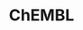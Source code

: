 ---
bigquery: https://console.cloud.google.com/bigquery?p=patents-public-data&d=ebi_chembl&page=dataset
citation: '"The ChEMBL database in 2017." Anna Gaulton, Anne Hersey, Michał Nowotka,
  A Patrícia Bento, Jon Chambers, David Mendez, Prudence Mutowo, Francis Atkinson,
  Louisa J Bellis, Elena Cibrián-Uhalte, Mark Davies, Nathan Dedman, Anneli Karlsson,
  María Paula Magariños, John P Overington, George Papadatos, Ines Smit, Andrew R
  Leach Nucleic acids Research (2017) 45 (Database Issue), D945-D954'
contributors: European Bioinformatics Institute
cost: None
description: ChEMBL Data is a manually curated database of small molecules used in
  drug discovery, including information about existing patented drugs.
documentation: 'schema: https://www.ebi.ac.uk/chembl/db_schema


  '
last_edit: Mon, 04 Apr 2022 19:07:30 GMT
location: https://console.cloud.google.com/marketplace/product/google_patents_public_datasets/chembl
maintained_by: EMBL-EBI, an outstation of European Molecular Biology Laboratory
related_publications: '

  ChEMBL: towards direct deposition of bioassay data.


  Mendez D, Gaulton A, Bento AP, Chambers J, De Veij M, Félix E, Magariños MP, Mosquera
  JF, Mutowo P, Nowotka M, Gordillo-Marañón M, Hunter F, Junco L, Mugumbate G, Rodriguez-Lopez
  M, Atkinson F, Bosc N, Radoux CJ, Segura-Cabrera A, Hersey A, Leach AR.


  — Nucleic Acids Res. 2019; 47(D1):D930-D940. doi: 10.1093/nar/gky1075

  '
schema_fields: '[''component_synonym'', ''aromatic_rings'', ''confidence'', ''met_comment'',
  ''cell_source_tissue'', ''acd_most_bpka'', ''rgid'', ''mechanism_comment'', ''tbl'',
  ''assay_cell_type'', ''assay_category'', ''cell_source_organism'', ''alert_set_id'',
  ''disease_efficacy'', ''compound_key'', ''warning_country'', ''prod_pat_id'', ''l4'',
  ''smarts'', ''level4_description'', ''parenteral'', ''ridx'', ''comments'', ''frac_class_id'',
  ''alogp'', ''route'', ''ad_type'', ''level1_description'', ''domain_id'', ''clo_id'',
  ''last_active'', ''site_residues'', ''natural_product'', ''major_class'', ''aidx'',
  ''warning_id'', ''parent_go_id'', ''smid'', ''doi'', ''warning_type'', ''domain_name'',
  ''set_name'', ''curation_comment'', ''mechanism_of_action'', ''chembl_id'', ''description'',
  ''target_desc'', ''protclasssyn_id'', ''l1'', ''sei'', ''molecular_species'', ''comp_class_id'',
  ''patent_use_code'', ''usan_stem_id'', ''assay_subcellular_fraction'', ''research_stem'',
  ''potential_duplicate'', ''bao_id'', ''doc_id'', ''hbd'', ''pathway_key'', ''subgroup'',
  ''pubmed_id'', ''lle'', ''confidence_score'', ''formulation_id'', ''go_id'', ''level1'',
  ''mc_tax_id'', ''ddd_admr'', ''orig_description'', ''standard_text_value'', ''psa'',
  ''activity_id'', ''assay_desc'', ''site_id'', ''published_type'', ''cl_lincs_id'',
  ''atc_code'', ''structure_type'', ''label'', ''patent_no'', ''ddd_units'', ''relationship'',
  ''standard_inchi'', ''source_domain_id'', ''mw_monoisotopic'', ''indication_class'',
  ''units'', ''patent_expire_date'', ''assay_strain'', ''stem'', ''level2_description'',
  ''annotation'', ''component_id'', ''assay_tax_id'', ''ap_id'', ''src_id'', ''ref_url'',
  ''parameter_value'', ''stem_class'', ''qed_weighted'', ''mc_organism'', ''volume'',
  ''helm_notation'', ''standard_inchi_key'', ''usan_substem'', ''curated_by'', ''drug_product_flag'',
  ''assay_id'', ''ddd_value'', ''chebi_par_id'', ''sequence'', ''direct_interaction'',
  ''usan_stem_definition'', ''max_phase_for_ind'', ''polymer_flag'', ''organism'',
  ''pref_name'', ''irac_code'', ''biocomp_id'', ''bao_endpoint'', ''drugind_id'',
  ''standard_value'', ''indref_id'', ''issue'', ''activity_comment'', ''src_assay_id'',
  ''compsyn_id'', ''mol_atc_id'', ''pchembl_value'', ''full_molformula'', ''l2'',
  ''sequence_md5sum'', ''met_conversion'', ''applicant_full_name'', ''cell_source_tax_id'',
  ''authors'', ''assay_test_type'', ''ass_cls_map_id'', ''publication_number'', ''src_short_name'',
  ''withdrawn_year'', ''le'', ''as_id'', ''entity_type'', ''component_type'', ''updated_on'',
  ''num_ro5_violations'', ''start_position'', ''cx_most_bpka'', ''standard_flag'',
  ''cell_name'', ''innovator_company'', ''mc_target_type'', ''usan_stem'', ''hba_lipinski'',
  ''end_position'', ''acd_logp'', ''acd_most_apka'', ''abstract'', ''cx_logp'', ''relation'',
  ''relationship_desc'', ''cidx'', ''hbd_lipinski'', ''cx_most_apka'', ''level4'',
  ''who_extra'', ''standard_relation'', ''normal_range_min'', ''molecular_mechanism'',
  ''trade_name'', ''warning_class'', ''site_name'', ''predbind_id'', ''uo_units'',
  ''comp_go_id'', ''assay_type'', ''action_type'', ''chirality'', ''company'', ''country'',
  ''canonical_smiles'', ''first_in_class'', ''text_value'', ''protein_class_synonym'',
  ''normal_range_max'', ''hrac_class_id'', ''drug_substance_flag'', ''path'', ''alert_name'',
  ''src_description'', ''assay_tissue'', ''assay_organism'', ''molfile'', ''cx_logd'',
  ''assay_param_id'', ''oc_id'', ''ref_id'', ''l3'', ''downgraded'', ''withdrawn_reason'',
  ''cpd_str_alert_id'', ''mc_target_accession'', ''active_molregno'', ''parent_id'',
  ''species_group_flag'', ''bto_id'', ''actsm_id'', ''mol_frac_id'', ''withdrawn_flag'',
  ''job_id'', ''parent_type'', ''ro3_pass'', ''result_flag'', ''usan_year'', ''synonyms'',
  ''prodrug'', ''ddd_comment'', ''title'', ''pathway_id'', ''uberon_id'', ''molregno'',
  ''parent_molregno'', ''priority'', ''idx'', ''updated_by'', ''efo_id'', ''definition'',
  ''warning_description'', ''acd_logd'', ''cell_ontology_id'', ''efo_term'', ''version'',
  ''warnref_id'', ''related_tid'', ''standard_units'', ''homologue'', ''standard_type'',
  ''nda_type'', ''protein_class_desc'', ''journal'', ''black_box_warning'', ''targrel_id'',
  ''inorganic_flag'', ''data_validity_comment'', ''hba'', ''mol_hrac_id'', ''submission_date'',
  ''level5'', ''mutation'', ''bei'', ''value'', ''accession'', ''withdrawn_country'',
  ''frac_code'', ''tid_fixed'', ''res_stem_id'', ''target_mapping'', ''compd_id'',
  ''parameter_type'', ''published_value'', ''hrac_code'', ''prediction_method'', ''mc_target_name'',
  ''domain_description'', ''level3'', ''irac_class_id'', ''year'', ''tissue_id'',
  ''bao_format'', ''withdrawn_class'', ''cell_description'', ''l8'', ''l5'', ''cellosaurus_id'',
  ''last_page'', ''standard_upper_value'', ''dosage_form'', ''ddd_id'', ''doc_type'',
  ''therapeutic_flag'', ''source'', ''metref_id'', ''first_approval'', ''target_type'',
  ''ingredient'', ''syn_type'', ''warning_year'', ''upper_value'', ''tid'', ''class_level'',
  ''tax_id'', ''molsyn_id'', ''met_id'', ''heavy_atoms'', ''approval_date'', ''record_id'',
  ''variant_id'', ''mesh_id'', ''mec_id'', ''relationship_type'', ''mw_freebase'',
  ''db_version'', ''entity_id'', ''src_compound_id'', ''qudt_units'', ''assay_source'',
  ''product_id'', ''mol_irac_id'', ''substrate_record_id'', ''mesh_heading'', ''max_phase'',
  ''level2'', ''strength'', ''enzyme_tid'', ''rtb'', ''sitecomp_id'', ''type'', ''who_name'',
  ''l6'', ''enzyme_name'', ''caloha_id'', ''selectivity_comment'', ''l7'', ''first_page'',
  ''binding_site_comment'', ''num_alerts'', ''aspect'', ''delist_flag'', ''oral'',
  ''compound_name'', ''dosed_ingredient'', ''published_relation'', ''metabolite_record_id'',
  ''std_act_id'', ''level3_description'', ''published_units'', ''stat'', ''db_source'',
  ''activity_count'', ''name'', ''status'', ''assay_class_id'', ''ref_type'', ''alert_id'',
  ''short_name'', ''active_ingredient'', ''patent_id'', ''mecref_id'', ''toid'', ''domain_type'',
  ''isoform'', ''log_id'', ''class_type'', ''num_lipinski_ro5_violations'', ''full_mwt'',
  ''previous_company'', ''targcomp_id'', ''creation_date'', ''cell_id'', ''protein_class_id'',
  ''availability_type'', ''topical'', ''molecule_type'', ''co_stem_id'', ''drug_record_id'']'
shortname: chembl
tags:
- biotechnology
- health
- chemical
- bioinformatics
- medical
terms_of_use: CC BY-SA 3.0
title: ChEMBL
uuid: e232a192-965c-4ec9-904c-155b6dfe56c5
---